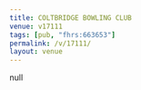 ```yaml
---
title: COLTBRIDGE BOWLING CLUB
venue: v17111
tags: [pub, "fhrs:663653"]
permalink: /v/17111/
layout: venue
---
```

null